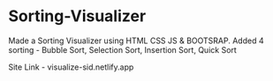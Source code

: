 # Sorting-Visualizer
Made a Sorting Visualizer using HTML CSS JS & BOOTSRAP. 
Added 4 sorting -
Bubble Sort, Selection Sort, Insertion Sort, Quick Sort
 
Site Link - visualize-sid.netlify.app
